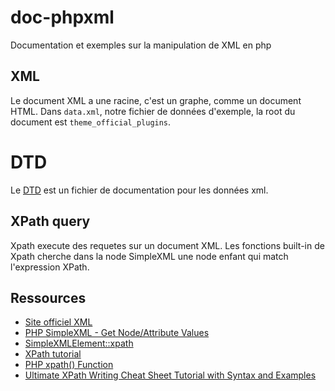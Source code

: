 # doc-phpxml

Documentation et exemples sur la manipulation de XML en php


## XML

Le document XML a une racine, c'est un graphe, comme un document HTML. Dans `data.xml`, notre fichier de données d'exemple, la root du document est `theme_official_plugins`.

# DTD

Le [DTD](https://www.xml.com/pub/a/norm/part1/getstart1.html#xmlinidtd) est un fichier de documentation pour les données xml.

## XPath query

Xpath execute des requetes sur un document XML. Les fonctions built-in de Xpath cherche dans la node SimpleXML une node enfant qui match l'expression XPath.



## Ressources

- [Site officiel XML](https://www.xml.com/)
- [PHP SimpleXML - Get Node/Attribute Values](https://www.w3schools.com/php/php_xml_simplexml_get.asp)
- [SimpleXMLElement::xpath](https://www.php.net/manual/en/simplexmlelement.xpath.php)
- [XPath tutorial](https://www.w3schools.com/xml/xpath_intro.asp)
- [PHP xpath() Function](https://www.w3schools.com/php/func_simplexml_xpath.asp)
- [Ultimate XPath Writing Cheat Sheet Tutorial with Syntax and Examples](https://www.softwaretestinghelp.com/xpath-writing-cheat-sheet-tutorial-examples/)